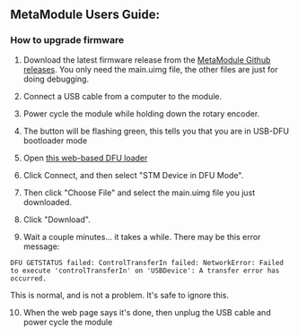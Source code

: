 ## MetaModule Users Guide:
### How to upgrade firmware

1) Download the latest firmware release from the [MetaModule Github releases](https://github.com/4ms/metamodule/releases). You only need the main.uimg file, the other files are just for doing debugging.

2) Connect a USB cable from a computer to the module.

3) Power cycle the module while holding down the rotary encoder.

4) The button will be flashing green, this tells you that you are in USB-DFU bootloader mode

5) Open [this web-based DFU loader](https://devanlai.github.io/webdfu/dfu-util/)

6) Click Connect, and then select "STM Device in DFU Mode". 

7) Then click "Choose File" and select the main.uimg file you just downloaded.

8) Click "Download".

9) Wait a couple minutes... it takes a while. There may be this error message:

`DFU GETSTATUS failed: ControlTransferIn failed: NetworkError: Failed to execute 'controlTransferIn' on 'USBDevice': A transfer error has occurred.`

This is normal, and is not a problem. It's safe to ignore this.

10) When the web page says it's done, then unplug the USB cable and power cycle the module

